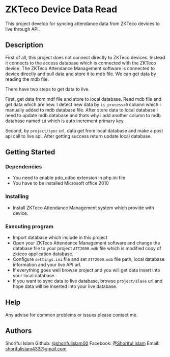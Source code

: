 # ZKTeco Device Data Read

This project develop for syncing attendance data from ZKTeco devices to live through API.

## Description

First of all, this project does not connect directly to ZKTeco devices. Instead it connects to the access database which is connected with the ZKTeco device. The ZKTeco Attendance Management software is connected to device directly and pull data and store it to mdb file. We can get data by reading the mdb file.

There have two steps to get data to live.

First, get data from mdf file and store to local database. Read mdb file and get data which are new. I detect new data by `is_process=0` column which i manually added to mdb database file. After store data to local database i need to update mdb database and thats why i add another column to mdb database named `id` which is auto increment primary key.

Second, by `project/sync` url, data get from local database and make a post api call to live api. After getting success return update local database.

## Getting Started

### Dependencies

* You need to enable pdo_odbc extension in php.ini file
* You have to be installed Microsoft office 2010

### Installing

* Install ZKTeco Attendance Management system which provide with device.

### Executing program

* Import database which include in this project
* Open your ZKTeco Attendance Management software and change the database file to your project `ATT2000.mdb` file which is modified copy of zkteco application database.
* Configure `settings.ini` file and set `ATT2000.mdb` file path, local database information and your live API url.
* If everything goes well browse project and you will get data insert into your local database.
* If you want to sync data to live database, browse `project/slave` url and hope data will be inserted into your live database.

## Help

Any advise for common problems or issues please contact me.

## Authors

Shoriful Islam
Github: [@shorifulislam00](https://github.com/shorifulislam00/)
Facebook: [@Shoriful Islam](https://www.facebook.com/shorifulislam433)
Email: shorifulislam433@gmail.com
